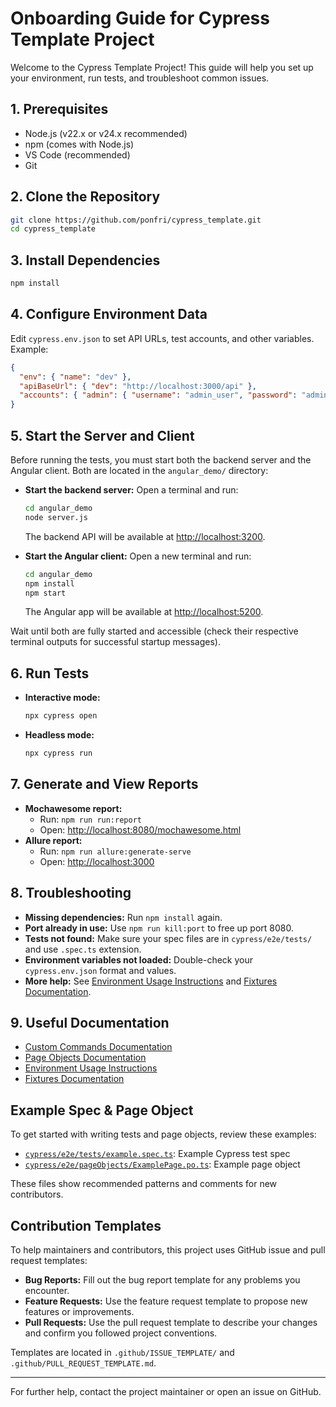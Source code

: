# Onboarding Guide for Cypress Template Project

Welcome to the Cypress Template Project! This guide will help you set up your environment, run tests, and troubleshoot common issues.

## 1. Prerequisites
- Node.js (v22.x or v24.x recommended)
- npm (comes with Node.js)
- VS Code (recommended)
- Git

## 2. Clone the Repository
```bash
git clone https://github.com/ponfri/cypress_template.git
cd cypress_template
```

## 3. Install Dependencies
```bash
npm install
```

## 4. Configure Environment Data
Edit `cypress.env.json` to set API URLs, test accounts, and other variables. Example:
```json
{
  "env": { "name": "dev" },
  "apiBaseUrl": { "dev": "http://localhost:3000/api" },
  "accounts": { "admin": { "username": "admin_user", "password": "admin_pass" } }
}
```

## 5. Start the Server and Client


Before running the tests, you must start both the backend server and the Angular client. Both are located in the `angular_demo/` directory:

- **Start the backend server:**
  Open a terminal and run:
  ```bash
  cd angular_demo
  node server.js
  ```
  The backend API will be available at [http://localhost:3200](http://localhost:3200).

- **Start the Angular client:**
  Open a new terminal and run:
  ```bash
  cd angular_demo
  npm install
  npm start
  ```
  The Angular app will be available at [http://localhost:5200](http://localhost:5200).

Wait until both are fully started and accessible (check their respective terminal outputs for successful startup messages).

## 6. Run Tests
- **Interactive mode:**
  ```bash
  npx cypress open
  ```
- **Headless mode:**
  ```bash
  npx cypress run
  ```

## 7. Generate and View Reports
- **Mochawesome report:**
  - Run: `npm run run:report`
  - Open: [http://localhost:8080/mochawesome.html](http://localhost:8080/mochawesome.html)
- **Allure report:**
  - Run: `npm run allure:generate-serve`
  - Open: [http://localhost:3000](http://localhost:3000)

## 8. Troubleshooting
- **Missing dependencies:** Run `npm install` again.
- **Port already in use:** Use `npm run kill:port` to free up port 8080.
- **Tests not found:** Make sure your spec files are in `cypress/e2e/tests/` and use `.spec.ts` extension.
- **Environment variables not loaded:** Double-check your `cypress.env.json` format and values.
- **More help:** See [Environment Usage Instructions](ai_instructions/env_usage.md) and [Fixtures Documentation](ai_instructions/fixtures.md).

## 9. Useful Documentation
- [Custom Commands Documentation](ai_instructions/custom_commands.md)
- [Page Objects Documentation](ai_instructions/page_objects.md)
- [Environment Usage Instructions](ai_instructions/env_usage.md)
- [Fixtures Documentation](ai_instructions/fixtures.md)

## Example Spec & Page Object

To get started with writing tests and page objects, review these examples:
- [`cypress/e2e/tests/example.spec.ts`](cypress/e2e/tests/example.spec.ts): Example Cypress test spec
- [`cypress/e2e/pageObjects/ExamplePage.po.ts`](cypress/e2e/pageObjects/ExamplePage.po.ts): Example page object

These files show recommended patterns and comments for new contributors.

## Contribution Templates

To help maintainers and contributors, this project uses GitHub issue and pull request templates:
- **Bug Reports:** Fill out the bug report template for any problems you encounter.
- **Feature Requests:** Use the feature request template to propose new features or improvements.
- **Pull Requests:** Use the pull request template to describe your changes and confirm you followed project conventions.

Templates are located in `.github/ISSUE_TEMPLATE/` and `.github/PULL_REQUEST_TEMPLATE.md`.

---
For further help, contact the project maintainer or open an issue on GitHub.
